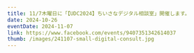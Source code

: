 ```yaml
---
title: 11/7木曜日に「【UDC2024】ちいさなデジタル相談室」開催します。
date: 2024-10-26
eventDate: 2024-11-07
link: https://www.facebook.com/events/9407351342614037
thumb: /images/241107-small-digital-consult.jpg
---
```

